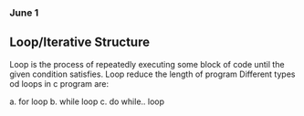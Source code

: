 ### June 1

## Loop/Iterative Structure

Loop is the process of repeatedly executing some block of code until the given condition satisfies. Loop reduce the length of program  Different types od loops in c program are:

a. for loop 
b. while loop
c. do while.. loop 
